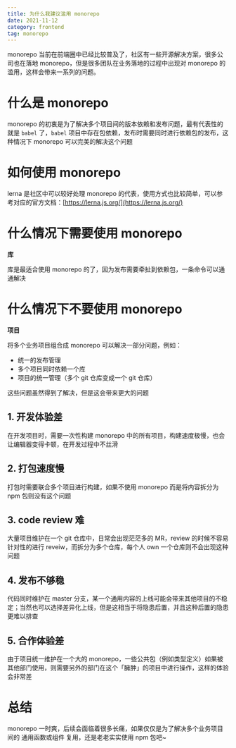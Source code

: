 ```yaml
---
title: 为什么我建议滥用 monorepo
date: 2021-11-12
category: frontend
tag: monorepo
---
```


monorepo 当前在前端圈中已经比较普及了，社区有一些开源解决方案，很多公司也在落地 monorepo，但是很多团队在业务落地的过程中出现对 monorepo 的滥用，这样会带来一系列的问题。

<!-- more -->

# 什么是 monorepo

monorepo 的初衷是为了解决多个项目间的版本依赖和发布问题，最有代表性的就是 `babel` 了，`babel` 项目中存在包依赖，发布时需要同时进行依赖包的发布，这种情况下 monorepo 可以完美的解决这个问题

# 如何使用 monorepo

lerna 是社区中可以较好处理 monorepo 的代表，使用方式也比较简单，可以参考对应的官方文档：[https://lerna.js.org/](https://lerna.js.org/)

# 什么情况下需要使用 monorepo

**库**

库是最适合使用 monorepo 的了，因为发布需要牵扯到依赖包，一条命令可以通通解决

# 什么情况下不要使用 monorepo

**项目**

将多个业务项目组合成 monorepo 可以解决一部分问题，例如：

- 统一的发布管理
- 多个项目同时依赖一个库
- 项目的统一管理（多个 git 仓库变成一个 git 仓库）

这些问题虽然得到了解决，但是这会带来更大的问题

## 1. 开发体验差

在开发项目时，需要一次性构建 monorepo 中的所有项目，构建速度极慢，也会让编辑器变得卡顿，在开发过程中不丝滑

## 2. 打包速度慢

打包时需要联合多个项目进行构建，如果不使用 monorepo 而是将内容拆分为 npm 包则没有这个问题

## 3. code review 难

大量项目维护在一个 git 仓库中，日常会出现茫茫多的 MR，review 的时候不容易针对性的进行 reveiw，而拆分为多个仓库，每个人 own 一个仓库则不会出现这种问题

## 4. 发布不够稳

代码同时维护在 master 分支，某一个通用内容的上线可能会带来其他项目的不稳定；当然也可以选择差异化上线，但是这相当于将隐患后置，并且这种后置的隐患更难以排查

## 5. 合作体验差

由于项目统一维护在一个大的 monorepo，一些公共包（例如类型定义）如果被其他部门使用，则需要另外的部门在这个「臃肿」的项目中进行操作，这样的体验会非常差

# 总结

monorepo 一时爽，后续会面临着很多长痛，如果仅仅是为了解决多个业务项目间的 通用函数或组件 复用，还是老老实实使用 npm 包吧~